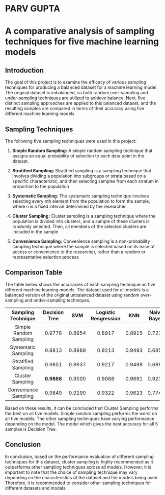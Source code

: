 # PARV GUPTA
# A comparative analysis of sampling techniques for five machine learning models

## Introduction

The goal of this project is to examine the efficacy of various sampling techniques for producing a balanced dataset for a machine learning model. The original dataset is imbalanced, so both random over-sampling and under-sampling techniques are utilized to achieve balance. Next, five distinct sampling approaches are applied to this balanced dataset, and the resulting samples are compared in terms of their accuracy using five different machine learning models.

## Sampling Techniques

The following five sampling techniques were used in this project:

1. **Simple Random Sampling:** A simple random sampling technique that assigns an equal probability of selection to each data point in the dataset.

2. **Stratified Sampling:** Stratified sampling is a sampling technique that involves dividing a population into subgroups or strata based on a specific characteristic, and then selecting samples from each stratum in proportion to the population

3. **Systematic Sampling:** The systematic sampling technique involves selecting every nth element from the population to form the sample, where n is a fixed interval determined by the researcher

4. **Cluster Sampling:** Cluster sampling is a sampling technique where the population is divided into clusters, and a sample of these clusters is randomly selected. Then, all members of the selected clusters are included in the sample
5. **Convenience Sampling:** Convenience sampling is a non-probability sampling technique where the sample is selected based on its ease of access or convenience to the researcher, rather than a random or representative selection process

## Comparison Table

The table below shows the accuracies of each sampling technique on five different machine learning models. The dataset used for all models is a balanced version of the original unbalanced dataset using random over-sampling and under-sampling techniques.

| Sampling Technique | Decision Tree | SVM | Logistic Resgression | KNN | Naive Bayes |
|:---------------:|:---------------:|:---------------:|:---------------:|:---------------:|:---------------:|
| Simple Random Sampling | 0.9778 | 0.8954 | 0.8917 | 0.8915 | 0.7275 |
| Systematic Sampling | 0.9813 | 0.8989 | 0.9213 | 0.9493 | 0.6854 |
| Stratified Sampling | 0.9851 | 0.8937 | 0.9217 | 0.9498 | 0.6890 |
| Cluster Sampling | **0.9868** | 0.9000 | 0.9088 | 0.9691 | 0.9235 |
| Convenience Sampling | 0.9849 | 0.9190 | 0.9322 | 0.9623 | 0.7740 |

Based on these results, it can be concluded that Cluster Sampling performs the best on all five models. Simple random sampling performs the worst on all five models. The other sampling techniques have varying performance depending on the model. The model which gives the best accuracy for all 5 samples is Decision Tree.

## Conclusion

In conclusion, based on the performance evaluation of different sampling techniques for this dataset, cluster sampling is highly recommended as it outperforms other sampling techniques across all models. However, it is important to note that the choice of sampling technique may vary depending on the characteristics of the dataset and the models being used. Therefore, it is recommended to consider other sampling techniques for different datasets and models.
 
